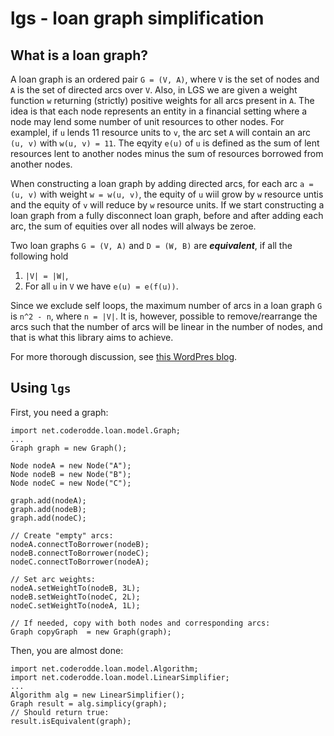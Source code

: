 # lgs - loan graph simplification

## What is a loan graph?
A loan graph is an ordered pair `G = (V, A)`, where `V` is the set of nodes and `A` is the set of directed arcs over `V`. Also, in LGS we are given a weight function `w` returning (strictly) positive weights for all arcs present in `A`. The idea is that each node represents an entity in a financial setting where a node may lend some number of unit resources to other nodes. For examplel, if `u` lends 11 resource units to `v`, the arc set `A` will contain an arc `(u, v)` with `w(u, v) = 11`. The eqyity `e(u)` of `u` is defined as the sum of lent resources lent to another nodes minus the sum of resources borrowed from another nodes.

When constructing a loan graph by adding directed arcs, for each arc `a = (u, v)` with weight `w = w(u, v)`, the equity of `u` wiil grow by `w` resource untis and the equity of `v` will reduce by `w` resource units. If we start constructing a loan graph from a fully disconnect loan graph, before and after adding each arc, the sum of equities over all nodes will always be zeroe. 

Two loan graphs `G = (V, A)` and `D = (W, B)` are ***equivalent***, if all the following hold
1. `|V| = |W|`,
2. For all `u` in `V` we have `e(u) = e(f(u))`.

Since we exclude self loops, the maximum number of arcs in a loan graph `G` is `n^2 - n`, where `n = |V|`. It is, however, possible to remove/rearrange the arcs such that the number of arcs will be linear in the number of nodes, and that is what this library aims to achieve.

For more thorough discussion, see [this WordPres blog](https://coderodde.wordpress.com/2015/07/20/minimizing-the-amount-of-bank-transactions-in-a-static-loan-graph/).

## Using `lgs`

First, you need a graph:
```
import net.coderodde.loan.model.Graph;
...
Graph graph = new Graph();

Node nodeA = new Node("A");
Node nodeB = new Node("B");
Node nodeC = new Node("C");

graph.add(nodeA);
graph.add(nodeB);
graph.add(nodeC);

// Create "empty" arcs:
nodeA.connectToBorrower(nodeB);
nodeB.connectToBorrower(nodeC);
nodeC.connectToBorrower(nodeA);

// Set arc weights:
nodeA.setWeightTo(nodeB, 3L);
nodeB.setWeightTo(nodeC, 2L);
nodeC.setWeightTo(nodeA, 1L);

// If needed, copy with both nodes and corresponding arcs:
Graph copyGraph  = new Graph(graph);

```
Then, you are almost done:
```
import net.coderodde.loan.model.Algorithm;
import net.coderodde.loan.model.LinearSimplifier;
...
Algorithm alg = new LinearSimplifier();
Graph result = alg.simplicy(graph);
// Should return true:
result.isEquivalent(graph);
```
